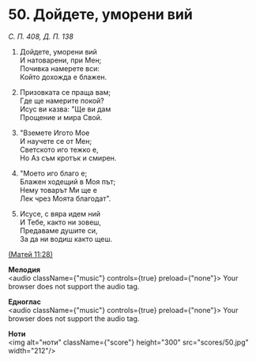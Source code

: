 # 50. Дойдете, уморени вий  

*С. П. 408, Д. П. 138*  

1. Дойдете, уморени вий  
И натоварени, при Мен;  
Почивка намерете вси:  
Който дохожда е блажен.  

2. Призовката се праща вам;  
Где ще намерите покой?  
Исус ви казва: "Ще ви дам  
Прощение и мира Свой.  

3. "Вземете Игото Мое  
И научете се от Мен;  
Светското иго тежко е,  
Но Аз съм кротък и смирен.  

4. "Моето иго благо е;  
Блажен ходещий в Моя път;  
Нему товарът Ми ще е  
Лек чрез Моята благодат".  

5. Исусе, с вяра идем ний  
И Тебе, както ни зовеш,  
Предаваме душите си,  
За да ни водиш както щеш.  

[(Матей 11:28)](http://biblia.bg/index.php?k=40&g=11&s=28)  

__Мелодия__  
<audio className={"music"} controls={true} preload={"none"}><source src="mp3/50.mp3" type="audio/mpeg"/>
Your browser does not support the audio tag.
</audio>  

__Едноглас__  
<audio className={"music"} controls={true} preload={"none"}><source src="transp/50.mp3" type="audio/mpeg"/>
Your browser does not support the audio tag.
</audio>  

__Ноти__  
<img alt="ноти" className={"score"} height="300" src="scores/50.jpg" width="212"/>
